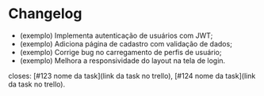 # Changelog

<!-- Lista granular das modificações que este PR traz -->
- (exemplo) Implementa autenticação de usuários com JWT;
- (exemplo) Adiciona página de cadastro com validação de dados;
- (exemplo) Corrige bug no carregamento de perfis de usuário;
- (exemplo) Melhora a responsividade do layout na tela de login.

<!-- Atividades que serão concluídas com o aceite deste PR -->
closes: [#123 nome da task](link da task no trello), [#124 nome da task](link da task no trello).
